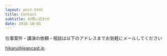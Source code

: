 ```yaml
---
layout: post.html
title: Contact
subtitle: お問い合わせ
date: 2016-10-01
---
```

仕事案件・講演の依頼・相談は以下のアドレスまでお気軽にメールしてください

hikaru@leapcast.jp
